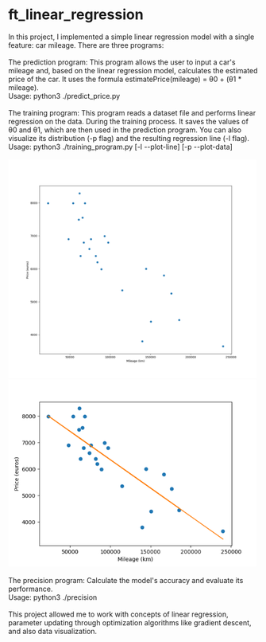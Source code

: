 # ft_linear_regression
In this project, I implemented a simple linear regression model with a single feature: car mileage. There are three programs:<br/>
<br/>
The prediction program: This program allows the user to input a car's mileage and, based on the linear regression model, calculates the estimated price of the car. It uses the formula estimatePrice(mileage) = θ0 + (θ1 * mileage).<br/>
Usage: python3 ./predict_price.py<br/>
<br/>
The training program: This program reads a dataset file and performs linear regression on the data. During the training process. It saves the values of θ0 and θ1, which are then used in the prediction program. You can also visualize its distribution (-p flag) and the resulting regression line (-l flag).<br/>
Usage: python3 ./training_program.py [-l --plot-line] [-p --plot-data]<br/>
<br/>
<img src="Figure_1.png" alt="Figure 1" width="500">
<br/>
<img src="Figure_2.png" alt="Figure 2" width="500">
<br/>
<br/>
The precision program: Calculate the model's accuracy and evaluate its performance.<br/>
Usage: python3 ./precision<br/>
<br/>
This project allowed me to work with concepts of linear regression, parameter updating through optimization algorithms like gradient descent, and also data visualization.

